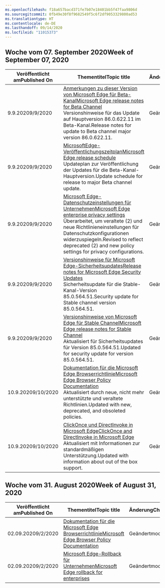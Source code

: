 ```yaml
---
ms.openlocfilehash: f18a657bacd371fe7b07e18401bb5f47faa9806d
ms.sourcegitcommit: 0fb49e30f8f9682549f5c6f2df9053329800ad53
ms.translationtype: HT
ms.contentlocale: de-DE
ms.lasthandoff: 09/14/2020
ms.locfileid: "11015373"
---
```

<!-- This file is generated automatically each week. Changes made to this file will be overwritten.-->




## <span data-ttu-id="f8f11-101">Woche vom 07. September 2020</span><span class="sxs-lookup"><span data-stu-id="f8f11-101">Week of September 07, 2020</span></span>


| <span data-ttu-id="f8f11-102">Veröffentlicht am</span><span class="sxs-lookup"><span data-stu-id="f8f11-102">Published On</span></span> |<span data-ttu-id="f8f11-103">Thementitel</span><span class="sxs-lookup"><span data-stu-id="f8f11-103">Topic title</span></span> | <span data-ttu-id="f8f11-104">Änderung</span><span class="sxs-lookup"><span data-stu-id="f8f11-104">Change</span></span> |
|------|------------|--------|
| <span data-ttu-id="f8f11-105">9.9.2020</span><span class="sxs-lookup"><span data-stu-id="f8f11-105">9/9/2020</span></span> | [<span data-ttu-id="f8f11-106">Anmerkungen zu dieser Version von Microsoft Edge für Beta-Kanal</span><span class="sxs-lookup"><span data-stu-id="f8f11-106">Microsoft Edge release notes for Beta Channel</span></span>](/DeployEdge/microsoft-edge-relnote-beta-channel)<br><span data-ttu-id="f8f11-107">Versionshinweise für das Update auf Hauptversion 86.0.622.11 im Beta-Kanal.</span><span class="sxs-lookup"><span data-stu-id="f8f11-107">Release notes for update to Beta channel major version 86.0.622.11.</span></span> | <span data-ttu-id="f8f11-108">Geändert</span><span class="sxs-lookup"><span data-stu-id="f8f11-108">modified</span></span> |
| <span data-ttu-id="f8f11-109">9.9.2020</span><span class="sxs-lookup"><span data-stu-id="f8f11-109">9/9/2020</span></span> | [<span data-ttu-id="f8f11-110">MicrosoftEdge-Veröffentlichungszeitplan</span><span class="sxs-lookup"><span data-stu-id="f8f11-110">Microsoft Edge release schedule</span></span>](/DeployEdge/microsoft-edge-release-schedule)<br><span data-ttu-id="f8f11-111">Updateplan zur Veröffentlichung der Updates für die Beta-Kanal-Hauptversion.</span><span class="sxs-lookup"><span data-stu-id="f8f11-111">Update schedule for release to major Beta channel update.</span></span> | <span data-ttu-id="f8f11-112">Geändert</span><span class="sxs-lookup"><span data-stu-id="f8f11-112">modified</span></span> |
| <span data-ttu-id="f8f11-113">9.9.2020</span><span class="sxs-lookup"><span data-stu-id="f8f11-113">9/9/2020</span></span> | [<span data-ttu-id="f8f11-114">Microsoft Edge-Datenschutzeinstellungen für Unternehmen</span><span class="sxs-lookup"><span data-stu-id="f8f11-114">Microsoft Edge enterprise privacy settings</span></span>](/DeployEdge/microsoft-edge-enterprise-privacy-settings)<br><span data-ttu-id="f8f11-115">Überarbeitet, um veraltete (2) und neue Richtlinieneinstellungen für Datenschutzkonfigurationen widerzuspiegeln.</span><span class="sxs-lookup"><span data-stu-id="f8f11-115">Revised to reflect deprecated (2) and new policy settings for privacy configurations.</span></span> | <span data-ttu-id="f8f11-116">Geändert</span><span class="sxs-lookup"><span data-stu-id="f8f11-116">modified</span></span> |
| <span data-ttu-id="f8f11-117">9.9.2020</span><span class="sxs-lookup"><span data-stu-id="f8f11-117">9/9/2020</span></span> | [<span data-ttu-id="f8f11-118">Versionshinweise für Microsoft Edge-Sicherheitsupdates</span><span class="sxs-lookup"><span data-stu-id="f8f11-118">Release notes for Microsoft Edge Security Updates</span></span>](/DeployEdge/microsoft-edge-relnotes-security)<br><span data-ttu-id="f8f11-119">Sicherheitsupdate für die Stable-Kanal-Version 85.0.564.51.</span><span class="sxs-lookup"><span data-stu-id="f8f11-119">Security update for Stable channel version 85.0.564.51.</span></span> | <span data-ttu-id="f8f11-120">Geändert</span><span class="sxs-lookup"><span data-stu-id="f8f11-120">modified</span></span> |
| <span data-ttu-id="f8f11-121">9.9.2020</span><span class="sxs-lookup"><span data-stu-id="f8f11-121">9/9/2020</span></span> | [<span data-ttu-id="f8f11-122">Versionshinweise von Microsoft Edge für Stable Channel</span><span class="sxs-lookup"><span data-stu-id="f8f11-122">Microsoft Edge release notes for Stable Channel</span></span>](/DeployEdge/microsoft-edge-relnote-stable-channel)<br><span data-ttu-id="f8f11-123">Aktualisiert für Sicherheitsupdates für Version 85.0.564.51.</span><span class="sxs-lookup"><span data-stu-id="f8f11-123">Updated for security update for version 85.0.564.51.</span></span> | <span data-ttu-id="f8f11-124">Geändert</span><span class="sxs-lookup"><span data-stu-id="f8f11-124">modified</span></span> |
| <span data-ttu-id="f8f11-125">10.9.2020</span><span class="sxs-lookup"><span data-stu-id="f8f11-125">9/10/2020</span></span> | [<span data-ttu-id="f8f11-126">Dokumentation für die Microsoft Edge Browserrichtlinie</span><span class="sxs-lookup"><span data-stu-id="f8f11-126">Microsoft Edge Browser Policy Documentation</span></span>](/DeployEdge/microsoft-edge-policies)<br><span data-ttu-id="f8f11-127">Aktualisiert durch neue, nicht mehr unterstützte und veraltete Richtlinien.</span><span class="sxs-lookup"><span data-stu-id="f8f11-127">Updated with new, deprecated, and obsoleted policies.</span></span> | <span data-ttu-id="f8f11-128">Geändert</span><span class="sxs-lookup"><span data-stu-id="f8f11-128">modified</span></span> |
| <span data-ttu-id="f8f11-129">10.9.2020</span><span class="sxs-lookup"><span data-stu-id="f8f11-129">9/10/2020</span></span> | [<span data-ttu-id="f8f11-130">ClickOnce und DirectInvoke in Microsoft Edge</span><span class="sxs-lookup"><span data-stu-id="f8f11-130">ClickOnce and DirectInvoke in Microsoft Edge</span></span>](/DeployEdge/edge-learn-more-co-di)<br><span data-ttu-id="f8f11-131">Aktualisiert mit Informationen zur standardmäßigen Unterstützung.</span><span class="sxs-lookup"><span data-stu-id="f8f11-131">Updated with information about out of the box support.</span></span> | <span data-ttu-id="f8f11-132">Geändert</span><span class="sxs-lookup"><span data-stu-id="f8f11-132">modified</span></span> |


## <span data-ttu-id="f8f11-133">Woche vom 31. August 2020</span><span class="sxs-lookup"><span data-stu-id="f8f11-133">Week of August 31, 2020</span></span>


| <span data-ttu-id="f8f11-134">Veröffentlicht am</span><span class="sxs-lookup"><span data-stu-id="f8f11-134">Published On</span></span> |<span data-ttu-id="f8f11-135">Thementitel</span><span class="sxs-lookup"><span data-stu-id="f8f11-135">Topic title</span></span> | <span data-ttu-id="f8f11-136">Änderung</span><span class="sxs-lookup"><span data-stu-id="f8f11-136">Change</span></span> |
|------|------------|--------|
| <span data-ttu-id="f8f11-137">02.09.2020</span><span class="sxs-lookup"><span data-stu-id="f8f11-137">9/2/2020</span></span> | [<span data-ttu-id="f8f11-138">Dokumentation für die Microsoft Edge Browserrichtlinie</span><span class="sxs-lookup"><span data-stu-id="f8f11-138">Microsoft Edge Browser Policy Documentation</span></span>](/DeployEdge/microsoft-edge-policies) | <span data-ttu-id="f8f11-139">Geändert</span><span class="sxs-lookup"><span data-stu-id="f8f11-139">modified</span></span> |
| <span data-ttu-id="f8f11-140">02.09.2020</span><span class="sxs-lookup"><span data-stu-id="f8f11-140">9/2/2020</span></span> | [<span data-ttu-id="f8f11-141">Microsoft Edge-Rollback für Unternehmen</span><span class="sxs-lookup"><span data-stu-id="f8f11-141">Microsoft Edge rollback for enterprises</span></span>](/DeployEdge/edge-learnmore-rollback) | <span data-ttu-id="f8f11-142">Geändert</span><span class="sxs-lookup"><span data-stu-id="f8f11-142">modified</span></span> |